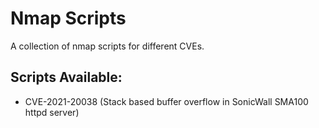 # Nmap Scripts
A collection of nmap scripts for different CVEs.

## Scripts Available:
- CVE-2021-20038 (Stack based buffer overflow in SonicWall SMA100 httpd server)